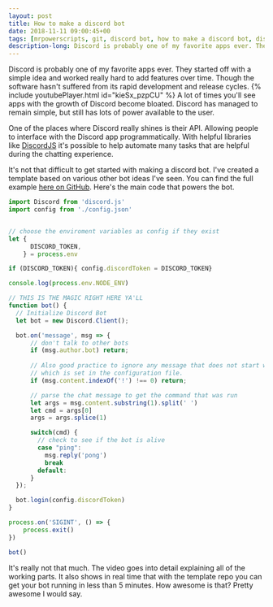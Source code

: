```yaml
---
layout: post
title: How to make a discord bot
date: 2018-11-11 09:00:45+00
tags: [mrpowerscripts, git, discord bot, how to make a discord bot, discord bot help, discordjs]
description-long: Discord is probably one of my favorite apps ever. They started off with a simple idea and worked really hard to add features over time. Though the software hasn't suffered from its rapid development and release cycles. A lot of times you'll see apps with the growth of Discord become bloated. Discord has managed to remain simple, but still has lots of power available to the user.
---
```


Discord is probably one of my favorite apps ever. They started off with a simple idea and worked really hard to add features over time. Though the software hasn't suffered from its rapid development and release cycles. {% include youtubePlayer.html id="kieSx_pzpCU" %} A lot of times you'll see apps with the growth of Discord become bloated. Discord has managed to remain simple, but still has lots of power available to the user.

One of the places where Discord really shines is their API. Allowing people to interface with the Discord app programmatically. With helpful libraries like [DiscordJS](https://github.com/discordjs/discord.js/) it's possible to help automate many tasks that are helpful during the chatting experience.

It's not that difficult to get started with making a discord bot. I've created a template based on various other bot ideas I've seen. You can find the full example [here on GitHub](https://github.com/MrPowerScripts/simple-discord-chat-bot). Here's the main code that powers the bot.

```javascript
import Discord from 'discord.js'
import config from './config.json'


// choose the enviroment variables as config if they exist
let { 
      DISCORD_TOKEN,
    } = process.env

if (DISCORD_TOKEN){ config.discordToken = DISCORD_TOKEN}

console.log(process.env.NODE_ENV)

// THIS IS THE MAGIC RIGHT HERE YA'LL
function bot() {
  // Initialize Discord Bot
  let bot = new Discord.Client();

  bot.on('message', msg => {
      // don't talk to other bots
      if (msg.author.bot) return;
  
      // Also good practice to ignore any message that does not start with our prefix, 
      // which is set in the configuration file.
      if (msg.content.indexOf('!') !== 0) return;

      // parse the chat message to get the command that was run
      let args = msg.content.substring(1).split(' ')
      let cmd = args[0]
      args = args.splice(1)

      switch(cmd) {
        // check to see if the bot is alive
        case "ping":
          msg.reply('pong')
          break
        default:
      }
  });

  bot.login(config.discordToken)
}

process.on('SIGINT', () => {
    process.exit()
})

bot()
```

It's really not that much. The video goes into detail explaining all of the working parts. It also shows in real time that with the template repo you can get your bot running in less than 5 minutes. How awesome is that? Pretty awesome I would say.


